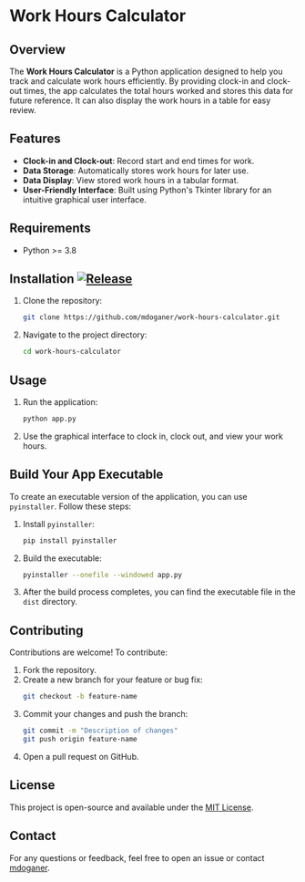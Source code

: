 # Work Hours Calculator

## Overview
The **Work Hours Calculator** is a Python application designed to help you track and calculate work hours efficiently. By providing clock-in and clock-out times, the app calculates the total hours worked and stores this data for future reference. It can also display the work hours in a table for easy review.

## Features
- **Clock-in and Clock-out**: Record start and end times for work.
- **Data Storage**: Automatically stores work hours for later use.
- **Data Display**: View stored work hours in a tabular format.
- **User-Friendly Interface**: Built using Python's Tkinter library for an intuitive graphical user interface.

## Requirements  
- Python >= 3.8

## Installation  [![Release](https://img.shields.io/github/v/release/mdoganer/work-hours-calculator)](https://github.com/mdoganer/work-hours-calculator/releases/tag/v0.1.0)
1. Clone the repository:
   ```bash
   git clone https://github.com/mdoganer/work-hours-calculator.git
   ```
2. Navigate to the project directory:
   ```bash
   cd work-hours-calculator
   ```
   
## Usage
1. Run the application:
   ```bash
   python app.py
   ```
2. Use the graphical interface to clock in, clock out, and view your work hours.

## Build Your App Executable
To create an executable version of the application, you can use `pyinstaller`. Follow these steps: 

1. Install `pyinstaller`:
   ```bash
   pip install pyinstaller
   ```

2. Build the executable:
   ```bash
   pyinstaller --onefile --windowed app.py
   ```

3. After the build process completes, you can find the executable file in the `dist` directory.

## Contributing
Contributions are welcome! To contribute:
1. Fork the repository.
2. Create a new branch for your feature or bug fix:
   ```bash
   git checkout -b feature-name
   ```
3. Commit your changes and push the branch:
   ```bash
   git commit -m "Description of changes"
   git push origin feature-name
   ```
4. Open a pull request on GitHub.

## License
This project is open-source and available under the [MIT License](LICENSE).

## Contact
For any questions or feedback, feel free to open an issue or contact [mdoganer](https://github.com/mdoganer).
